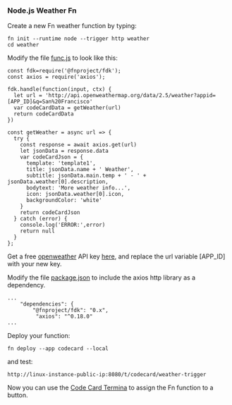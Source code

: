 ### Node.js Weather Fn

Create a new Fn weather function by typing:

	fn init --runtime node --trigger http weather
	cd weather

Modify the file [func.js](func.js) to look like this:
```
const fdk=require('@fnproject/fdk');
const axios = require('axios');

fdk.handle(function(input, ctx) {
  let url = 'http://api.openweathermap.org/data/2.5/weather?appid=[APP_ID]&q=San%20Francisco'
  var codeCardData = getWeather(url)
  return codeCardData
})

const getWeather = async url => {
  try {
    const response = await axios.get(url)
    let jsonData = response.data
    var codeCardJson = {
      template: 'template1',
      title: jsonData.name + ' Weather',
      subtitle: jsonData.main.temp + ' - ' +  jsonData.weather[0].description,
      bodytext: 'More weather info...',
      icon: jsonData.weather[0].icon,
      backgroundColor: 'white'
    }
    return codeCardJson
  } catch (error) {
    console.log('ERROR:',error)
    return null
  }
};

```

Get a free [openweather]() API key [here](https://openweathermap.org/appid), and replace the url variable [APP_ID] with your new key.

Modify the file [package.json](package.json) to include the axios http library as a dependency.

```
...
	"dependencies": {
     	"@fnproject/fdk": "0.x",
         "axios": "^0.18.0"
...
```

Deploy your function:
	
	fn deploy --app codecard --local

and test:

	http://linux-instance-public-ip:8080/t/codecard/weather-trigger
Now you can use the [Code Card Termina](https://github.com/noelportugal/codecard/tree/master/terminal) to assign the Fn function to a button.